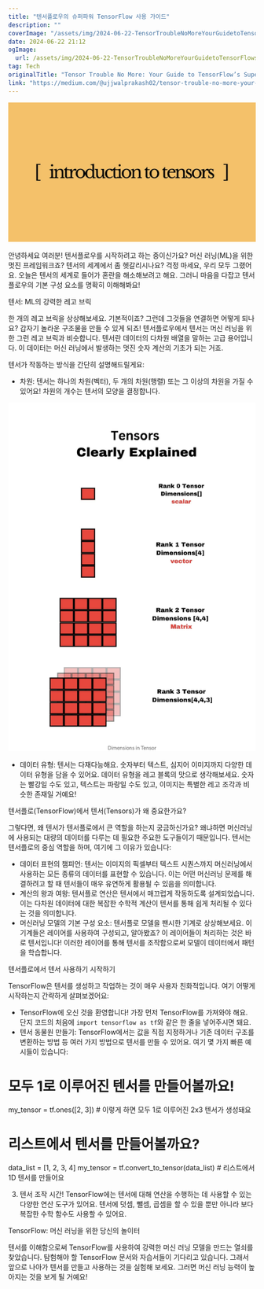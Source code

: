 ```yaml
---
title: "텐서플로우의 슈퍼파워 TensorFlow 사용 가이드"
description: ""
coverImage: "/assets/img/2024-06-22-TensorTroubleNoMoreYourGuidetoTensorFlowsSuperpower_0.png"
date: 2024-06-22 21:12
ogImage: 
  url: /assets/img/2024-06-22-TensorTroubleNoMoreYourGuidetoTensorFlowsSuperpower_0.png
tag: Tech
originalTitle: "Tensor Trouble No More: Your Guide to TensorFlow’s Superpower"
link: "https://medium.com/@ujjwalprakash02/tensor-trouble-no-more-your-guide-to-tensorflows-superpower-c5de2241c3d2"
---
```



![텐서 트러블 노 모어: 텐서플로우 슈퍼파워를 위한 당신의 가이드](/assets/img/2024-06-22-TensorTroubleNoMoreYourGuidetoTensorFlowsSuperpower_0.png)

안녕하세요 여러분! 텐서플로우를 시작하려고 하는 중이신가요? 머신 러닝(ML)을 위한 멋진 프레임워크죠? 텐서의 세계에서 좀 헷갈리시나요? 걱정 마세요, 우리 모두 그랬어요. 오늘은 텐서의 세계로 들어가 혼란을 해소해보려고 해요. 그러니 마음을 다잡고 텐서플로우의 기본 구성 요소를 명확히 이해해봐요!

텐서: ML의 강력한 레고 브릭

한 개의 레고 브릭을 상상해보세요. 기본적이죠? 그런데 그것들을 연결하면 어떻게 되나요? 갑자기 놀라운 구조물을 만들 수 있게 되죠! 텐서플로우에서 텐서는 머신 러닝을 위한 그런 레고 브릭과 비슷합니다. 텐서란 데이터의 다차원 배열을 말하는 고급 용어입니다. 이 데이터는 머신 러닝에서 발생하는 멋진 숫자 계산의 기초가 되는 거죠.

<div class="content-ad"></div>

텐서가 작동하는 방식을 간단히 설명해드릴게요:

- 차원: 텐서는 하나의 차원(벡터), 두 개의 차원(행렬) 또는 그 이상의 차원을 가질 수 있어요! 차원의 개수는 텐서의 모양을 결정합니다.

![텐서 이미지](/assets/img/2024-06-22-TensorTroubleNoMoreYourGuidetoTensorFlowsSuperpower_1.png)

- 데이터 유형: 텐서는 다재다능해요. 숫자부터 텍스트, 심지어 이미지까지 다양한 데이터 유형을 담을 수 있어요. 데이터 유형을 레고 블록의 맛으로 생각해보세요. 숫자는 빨강일 수도 있고, 텍스트는 파랑일 수도 있고, 이미지는 특별한 레고 조각과 비슷한 존재일 거예요!

<div class="content-ad"></div>

텐서플로(TensorFlow)에서 텐서(Tensors)가 왜 중요한가요?

그렇다면, 왜 텐서가 텐서플로에서 큰 역할을 하는지 궁금하신가요? 왜냐하면 머신러닝에 사용되는 대량의 데이터를 다루는 데 필요한 주요한 도구들이기 때문입니다. 텐서는 텐서플로의 중심 역할을 하며, 여기에 그 이유가 있습니다:

- 데이터 표현의 챔피언: 텐서는 이미지의 픽셀부터 텍스트 시퀀스까지 머신러닝에서 사용하는 모든 종류의 데이터를 표현할 수 있습니다. 이는 어떤 머신러닝 문제를 해결하려고 할 때 텐서들이 매우 유연하게 활용될 수 있음을 의미합니다.
- 계산의 왕과 여왕: 텐서플로 연산은 텐서에서 매끄럽게 작동하도록 설계되었습니다. 이는 다차원 데이터에 대한 복잡한 수학적 계산이 텐서를 통해 쉽게 처리될 수 있다는 것을 의미합니다.
- 머신러닝 모델의 기본 구성 요소: 텐서플로 모델을 팬시한 기계로 상상해보세요. 이 기계들은 레이어를 사용하여 구성되고, 알아봤죠? 이 레이어들이 처리하는 것은 바로 텐서입니다! 이러한 레이어를 통해 텐서를 조작함으로써 모델이 데이터에서 패턴을 학습합니다.

텐서플로에서 텐서 사용하기 시작하기

<div class="content-ad"></div>

TensorFlow은 텐서를 생성하고 작업하는 것이 매우 사용자 친화적입니다. 여기 어떻게 시작하는지 간략하게 살펴보겠어요:

- TensorFlow에 오신 것을 환영합니다! 가장 먼저 TensorFlow를 가져와야 해요. 단지 코드의 처음에 `import tensorflow as tf`와 같은 한 줄을 넣어주시면 돼요.
- 텐서 동물원 만들기: TensorFlow에서는 값을 직접 지정하거나 기존 데이터 구조를 변환하는 방법 등 여러 가지 방법으로 텐서를 만들 수 있어요. 여기 몇 가지 빠른 예시들이 있습니다:


# 모두 1로 이루어진 텐서를 만들어볼까요! 
my_tensor = tf.ones([2, 3])  # 이렇게 하면 모두 1로 이루어진 2x3 텐서가 생성돼요

# 리스트에서 텐서를 만들어볼까요?
data_list = [1, 2, 3, 4]
my_tensor = tf.convert_to_tensor(data_list)  # 리스트에서 1D 텐서를 만들어요


3. 텐서 조작 시간! TensorFlow에는 텐서에 대해 연산을 수행하는 데 사용할 수 있는 다양한 연산 도구가 있어요. 텐서에 덧셈, 뺄셈, 곱셈을 할 수 있을 뿐만 아니라 보다 복잡한 수학 함수도 사용할 수 있어요.

<div class="content-ad"></div>

TensorFlow: 머신 러닝을 위한 당신의 놀이터

텐서를 이해함으로써 TensorFlow를 사용하여 강력한 머신 러닝 모델을 만드는 열쇠를 찾았습니다. 탐험해야 할 TensorFlow 문서와 자습서들이 기다리고 있습니다. 그래서 앞으로 나아가 텐서를 만들고 사용하는 것을 실험해 보세요. 그러면 머신 러닝 능력이 높아지는 것을 보게 될 거예요!